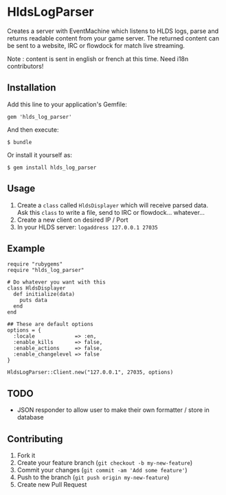# HldsLogParser

Creates a server with EventMachine which listens to HLDS logs, parse and returns readable content from your game server.
The returned content can be sent to a website, IRC or flowdock for match live streaming.

Note : content is sent in english or french at this time. Need i18n contributors!

## Installation

Add this line to your application's Gemfile:

    gem 'hlds_log_parser'

And then execute:

    $ bundle

Or install it yourself as:

    $ gem install hlds_log_parser

## Usage

1. Create a `class` called `HldsDisplayer` which will receive parsed data.  
Ask this `class` to write a file, send to IRC or flowdock... whatever...
2. Create a new client on desired IP / Port
3. In your HLDS server: `logaddress 127.0.0.1 27035`  

## Example

    require "rubygems"
    require "hlds_log_parser"

    # Do whatever you want with this
    class HldsDisplayer
      def initialize(data)
        puts data
      end
    end

    ## These are default options
    options = {
      :locale             => :en,
      :enable_kills       => false,
      :enable_actions     => false,
      :enable_changelevel => false
    }

    HldsLogParser::Client.new("127.0.0.1", 27035, options)


## TODO

* JSON responder to allow user to make their own formatter / store in database

## Contributing

1. Fork it
2. Create your feature branch (`git checkout -b my-new-feature`)
3. Commit your changes (`git commit -am 'Add some feature'`)
4. Push to the branch (`git push origin my-new-feature`)
5. Create new Pull Request
